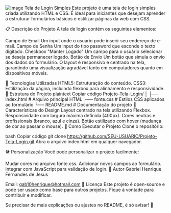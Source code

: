 ![image](https://github.com/user-attachments/assets/ab0134df-147f-462c-b31b-0f947a27f3a4)
Tela de Login Simples
Este projeto é uma tela de login simples criada utilizando HTML e CSS. É ideal para iniciantes que desejam aprender a estruturar formulários básicos e estilizar páginas da web com CSS.

📋 Descrição do Projeto
A tela de login contém os seguintes elementos:

Campo de Email
Um input onde o usuário pode inserir seu endereço de e-mail.
Campo de Senha
Um input do tipo password que esconde o texto digitado.
Checkbox "Manter Logado"
Um campo para o usuário selecionar se deseja permanecer logado.
Botão de Envio
Um botão que simula o envio dos dados do formulário.
O layout é responsivo e centrado na tela, garantindo uma visualização agradável tanto em computadores quanto em dispositivos móveis.

🚀 Tecnologias Utilizadas
HTML5: Estruturação do conteúdo.
CSS3: Estilização da página, incluindo flexbox para alinhamento e responsividade.
📐 Estrutura do Projeto
plaintext
Copiar código
Projeto-Tela-Login/
│
├── index.html     # Arquivo principal HTML
├── fonte.css      # Estilos CSS aplicados ao formulário
└── README.md      # Documentação do projeto
🎨 Características do Design
Layout centrado na tela utilizando Flexbox.
Responsividade com largura máxima definida (400px).
Cores neutras e profissionais (branco, azul e cinza).
Botão estilizado com hover (mudança de cor ao passar o mouse).
🧩 Como Executar o Projeto
Clone o repositório:

bash
Copiar código
git clone https://github.com/SEU-USUARIO/Projeto-Tela-Login.git
Abra o arquivo index.html em qualquer navegador.




🛠️ Personalização
Você pode personalizar o projeto facilmente:

Mudar cores no arquivo fonte.css.
Adicionar novos campos ao formulário.
Integrar com JavaScript para validação de login.
👤 Autor
Gabriel Henrique Fernandes de Jesus


Email: gab10henrique@hotmail.com
📄 Licença
Este projeto é open-source e pode ser usado como base para outros projetos. Fique à vontade para contribuir e modificar.

Se precisar de mais explicações ou ajustes no README, é só avisar! 🚀
